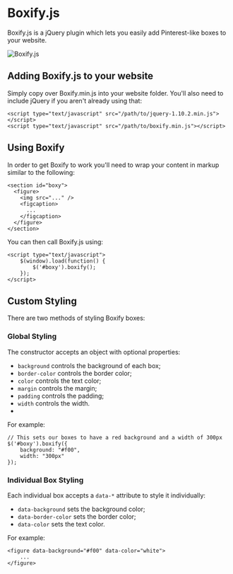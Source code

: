 # Boxify.js

Boxify.js is a jQuery plugin which lets you easily add Pinterest-like boxes to your website.

![Boxify.js](http://i.imgur.com/h0u3TZG.png)

## Adding Boxify.js to your website

Simply copy over Boxify.min.js into your website folder. You'll also need to include jQuery if you aren't already using that:

```
<script type="text/javascript" src="/path/to/jquery-1.10.2.min.js"></script>
<script type="text/javascript" src="/path/to/boxify.min.js"></script>
```

## Using Boxify

In order to get Boxify to work you'll need to wrap your content in markup similar to the following:

```
<section id="boxy">
  <figure>
    <img src="..." />
    <figcaption>
      ...
    </figcaption>
  </figure>
</section>
```

You can then call Boxify.js using:

```
<script type="text/javascript">
	$(window).load(function() {
		$('#boxy').boxify();
	});
</script>
```

## Custom Styling

There are two methods of styling Boxify boxes:

### Global Styling

The constructor accepts an object with optional properties:

 * `background` controls the background of each box;
 * `border-color` controls the border color;
 * `color` controls the text color;
 * `margin` controls the margin;
 * `padding` controls the padding;
 * `width` controls the width.
 * 
 
For example:

```
// This sets our boxes to have a red background and a width of 300px
$('#boxy').boxify({
	background: "#f00",
	width: "300px"
});
```

### Individual Box Styling

Each individual box accepts a `data-*` attribute to style it individually:

 * `data-background` sets the background color;
 * `data-border-color` sets the border color;
 * `data-color` sets the text color.

For example:

```
<figure data-background="#f00" data-color="white">
	...
</figure>
```
